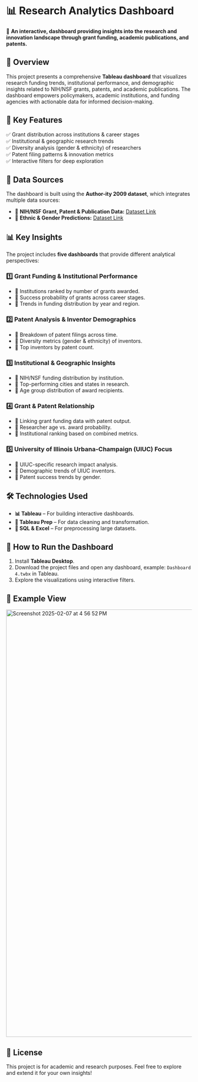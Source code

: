 # 📊 Research Analytics Dashboard

🚀 **An interactive, dashboard providing insights into the research and innovation landscape through grant funding, academic publications, and patents.**  

## 📌 Overview
This project presents a comprehensive **Tableau dashboard** that visualizes research funding trends, institutional performance, and demographic insights related to NIH/NSF grants, patents, and academic publications. The dashboard empowers policymakers, academic institutions, and funding agencies with actionable data for informed decision-making.

## 🎯 Key Features
✅ Grant distribution across institutions & career stages  
✅ Institutional & geographic research trends  
✅ Diversity analysis (gender & ethnicity) of researchers  
✅ Patent filing patterns & innovation metrics  
✅ Interactive filters for deep exploration 

## 📌 Data Sources
The dashboard is built using the **Author-ity 2009 dataset**, which integrates multiple data sources:
- 📄 **NIH/NSF Grant, Patent & Publication Data:** [Dataset Link](https://databank.illinois.edu/datasets/IDB-4370459)  
- 📄 **Ethnic & Gender Predictions:** [Dataset Link](https://databank.illinois.edu/datasets/IDB-9087546)   

## 📊 Key Insights
The project includes **five dashboards** that provide different analytical perspectives:

### 1️⃣ **Grant Funding & Institutional Performance**
   - 📌 Institutions ranked by number of grants awarded.  
   - 📌 Success probability of grants across career stages.  
   - 📌 Trends in funding distribution by year and region.  

### 2️⃣ **Patent Analysis & Inventor Demographics**
   - 📌 Breakdown of patent filings across time.  
   - 📌 Diversity metrics (gender & ethnicity) of inventors.  
   - 📌 Top inventors by patent count.  

### 3️⃣ **Institutional & Geographic Insights**
   - 📌 NIH/NSF funding distribution by institution.  
   - 📌 Top-performing cities and states in research.  
   - 📌 Age group distribution of award recipients.  

### 4️⃣ **Grant & Patent Relationship**
   - 📌 Linking grant funding data with patent output.  
   - 📌 Researcher age vs. award probability.  
   - 📌 Institutional ranking based on combined metrics.  

### 5️⃣ **University of Illinois Urbana-Champaign (UIUC) Focus**
   - 📌 UIUC-specific research impact analysis.  
   - 📌 Demographic trends of UIUC inventors.  
   - 📌 Patent success trends by gender.  

## 🛠️ Technologies Used
- **📊 Tableau** – For building interactive dashboards.  
- **📂 Tableau Prep** – For data cleaning and transformation.  
- **📑 SQL & Excel** – For preprocessing large datasets.  

## 🚀 How to Run the Dashboard
1. Install **Tableau Desktop**.  
2. Download the project files and open any dashboard, example: `Dashboard 4.twbx` in Tableau.  
3. Explore the visualizations using interactive filters.  

## 📸 **Example View** 
<img width="1159" alt="Screenshot 2025-02-07 at 4 56 52 PM" src="https://github.com/user-attachments/assets/55bda31a-9526-4027-82e2-f4c304b0d8d6" />

## 📜 License
This project is for academic and research purposes. Feel free to explore and extend it for your own insights!  
